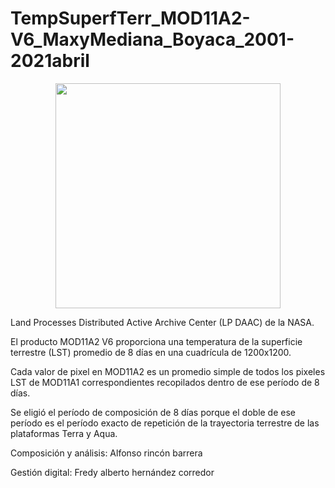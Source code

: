 # TempSuperfTerr_MOD11A2-V6_MaxyMediana_Boyaca_2001-2021abril

<p align="center">
  <img width="360" src="/TempMaxima/Animacion_Gif/2001-2021abr_ZonaByca_TempMaxima_Modis.gif">
</p>

Land Processes Distributed Active Archive Center (LP DAAC) de la NASA.

El producto MOD11A2 V6 proporciona una temperatura de la superficie terrestre (LST) promedio de 8 días en una cuadrícula de 1200x1200. 

Cada valor de pixel en MOD11A2 es un promedio simple de todos los pixeles LST de MOD11A1 correspondientes recopilados dentro de ese período de 8 días.

Se eligió el período de composición de 8 días porque el doble de ese período es el período exacto de repetición de la trayectoria terrestre de las plataformas Terra y Aqua.

Composición y análisis:
Alfonso rincón barrera

Gestión  digital:
Fredy alberto hernández corredor

